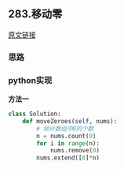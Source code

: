 ## 283.移动零

[原文链接](https://leetcode-cn.com/problems/move-zeroes/)

### 思路

### python实现

**方法一**
```python
class Solution:
    def moveZeroes(self, nums):
        # 统计数组中0的个数
        n = nums.count(0)
        for i in range(n):
            nums.remove(0)
        nums.extend([0]*n)
        
```